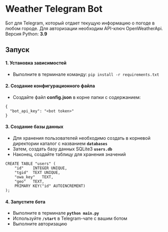# Weather Telegram Bot
Бот для Telegram, который отдает текущую информацию о погоде в любом городе.
Для авторизации необходим API-ключ OpenWeatherApi.
Версия Python: **3.9**

## Запуск
#### 1. Установка зависимостей
* Выполните в терминале команду:
``` pip install -r requirements.txt ```

#### 2. Создание конфигурационного файла
* Создайте файл **config.json** в корне папки с содержанием:
```
{
  "bot_api_key": "<bot token>"
}
```
#### 3. Создание базы данных
* Для хранения пользователей необходимо создать в корневой директории каталог с названием **```databases```**
* Затем, создать базу данных SQLite3 **```users.db```**
* Наконец, создайте таблицу для хранения значений
```
CREATE TABLE "users" (
	"id"	INTEGER UNIQUE,
	"tgid"	TEXT UNIQUE,
	"owa_key"	TEXT,
	"geo"	TEXT,
	PRIMARY KEY("id" AUTOINCREMENT)
);
```
#### 4. Запустите бота
* Выполните в терминале **```python main.py```**
* Используйте **```/start```** в Telegram-чате с вашим ботом
* Выполните авторизацию
